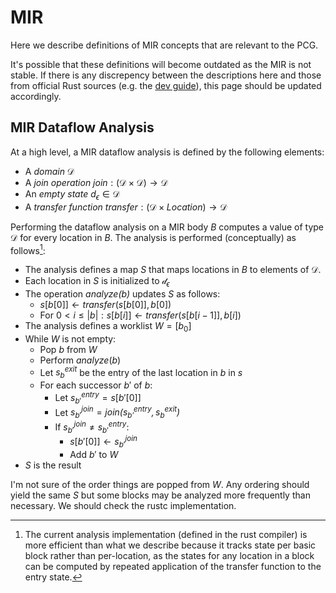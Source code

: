 # MIR

Here we describe definitions of MIR concepts that are relevant to the PCG.

<div class="warning">

It's possible that these definitions will become outdated as the MIR is not
stable. If there is any discrepency between the descriptions here and those from
official Rust sources (e.g. the [dev guide](https://rustc-dev-guide.rust-lang.org/)), this page should be updated accordingly.

</div>

## MIR Dataflow Analysis

At a high
level, a MIR dataflow analysis is defined by the following elements:
- A *domain* $\mathcal{D}$
- A *join operation* $\mathit{join}: (\mathcal{D} \times \mathcal{D}) \rightarrow \mathcal{D}$
- An *empty state* $d_\epsilon \in \mathcal{D}$
- A *transfer function* $\mathit{transfer}: (\mathcal{D} \times \mathit{Location}) \rightarrow \mathcal{D}$

Performing the dataflow analysis on a MIR body $B$ computes a value of type
$\mathcal{D}$ for every location in $B$. The analysis is performed (conceptually) as follows[^dataflowimpl]:

[^dataflowimpl]: The current analysis implementation (defined in the rust
    compiler) is more efficient than what we describe because it tracks state
    per basic block rather than per-location, as the states for any location in
    a block can be computed by repeated application of the transfer function to
    the entry state.

- The analysis defines a map $S$ that maps locations in $B$ to elements of $\mathcal{D}$.
- Each location in $S$ is initialized to $\mathcal{d}_\epsilon$
- The operation *analyze(b)* updates $S$ as follows:
    - $s[b[0]] \leftarrow \mathit{transfer}(s[b[0]], b[0])$
    - For $0 < i  \leqslant |b|: s[b[i]] \leftarrow \mathit{transfer}(s[b[i -1]], b[i])$
- The analysis defines a worklist $W = [b_0]$
- While $W$ is not empty:
    - Pop $b$ from $W$
    - Perform $analyze(b)$
    - Let $s_b^\mathit{exit}$ be the entry of the last location in $b$ in $s$
    - For each successor $b'$ of $b$:
        - Let $s_{b'}^{\mathit{entry}} = s[b'[0]]$
        - Let $s_{b'}^{\mathit{join}} = \mathit{join(s_{b'}^{\mathit{entry}}, s_b^{\mathit{exit}})}$
        - If $s_{b'}^{\mathit{join}} \neq s_{b'}^{\mathit{entry}}$:
            - $s[b'[0]] \leftarrow s_{b'}^{\mathit{join}}$
            - Add $b'$ to $W$
- $S$ is the result

<div class="warning">

I'm not sure of the order things are popped from $W$. Any ordering should yield
the same $S$ but some blocks may be analyzed more frequently than necessary. We
should check the rustc implementation.

</div>
